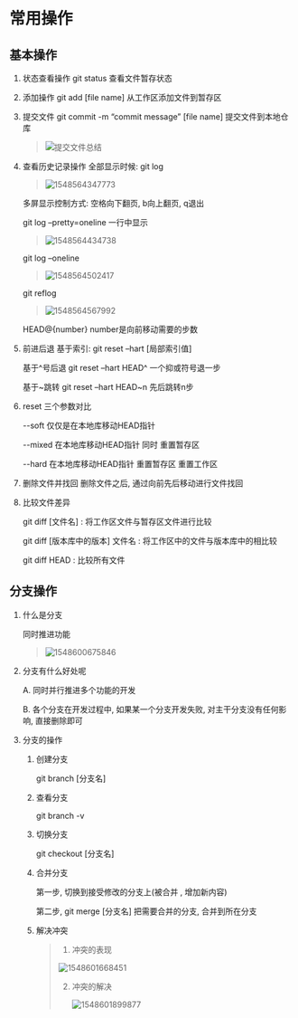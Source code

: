 # 常用操作

## 基本操作

1. 状态查看操作
   git status
   查看文件暂存状态

2. 添加操作
   git add [file name]
   从工作区添加文件到暂存区

3. 提交文件
   git commit -m “commit message” [file name]
   提交文件到本地仓库

   > ![提交文件总结](Untitled.assets/提交总结.png)

4. 查看历史记录操作
   全部显示时候: git log

   > ![1548564347773](Untitled.assets/1548564347773.png)

   多屏显示控制方式: 空格向下翻页, b向上翻页, q退出

   git log –pretty=oneline 一行中显示

   > ![1548564434738](Untitled.assets/1548564434738.png)

   git log –oneline

   > ![1548564502417](Untitled.assets/1548564502417.png)

   git reflog

   > ![1548564567992](Untitled.assets/1548564567992.png)

   HEAD@{number} number是向前移动需要的步数

5. 前进后退
   基于索引: 
   git reset –hart [局部索引值]

   基于^号后退
   git reset –hart HEAD^ 一个抑或符号退一步

   基于~跳转
   git reset –hart HEAD~n 先后跳转n步

6. reset 三个参数对比

   --soft 仅仅是在本地库移动HEAD指针

   --mixed 在本地库移动HEAD指针 同时 重置暂存区

   --hard 在本地库移动HEAD指针 重置暂存区 重置工作区

7. 删除文件并找回
   删除文件之后, 通过向前先后移动进行文件找回

8. 比较文件差异

   git diff [文件名] : 将工作区文件与暂存区文件进行比较

   git diff [版本库中的版本] 文件名 : 将工作区中的文件与版本库中的相比较

   git diff HEAD : 比较所有文件

## 分支操作

1. 什么是分支

   同时推进功能

   > ![1548600675846](Untitled.assets/1548600675846.png)

2. 分支有什么好处呢

   A. 同时并行推进多个功能的开发

   B. 各个分支在开发过程中, 如果某一个分支开发失败, 对主干分支没有任何影响, 直接删除即可

3. 分支的操作

   1. 创建分支

      git branch [分支名]

   2. 查看分支

      git branch -v

   3. 切换分支

      git checkout [分支名]

   4. 合并分支

      第一步, 切换到接受修改的分支上(被合并 , 增加新内容)

      第二步, git merge [分支名] 把需要合并的分支, 合并到所在分支

   5. 解决冲突

      > 1. 冲突的表现
      >
      > ![1548601668451](Untitled.assets/1548601668451.png)
      >
      > 2. 冲突的解决
      >
      >    ![1548601899877](Untitled.assets/1548601899877.png)
